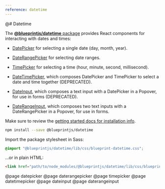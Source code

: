 ```yaml
---
reference: datetime
---
```


@# Datetime

The [__@blueprintjs/datetime__ package](https://www.npmjs.com/package/@blueprintjs/datetime)
provides React components for interacting with dates and times:

- [DatePicker](#datetime/datepicker) for selecting a single date (day, month, year).

- [DateRangePicker](#datetime/daterangepicker) for selecting date ranges.

- [TimePicker](#datetime/timepicker) for selecting a time (hour, minute, second, millisecond).

- [DateTimePicker](#datetime/datetimepicker), which composes DatePicker and
    TimePicker to select a date and time together (DEPRECATED).

- [DateInput](#datetime/dateinput), which composes a text input with a DatePicker in
    a Popover, for use in forms (DEPRECATED).

- [DateRangeInput](#datetime/daterangeinput), which composes two text inputs with a
    DateRangePicker in a Popover, for use in forms.

Make sure to review the [getting started docs for installation info](#blueprint/getting-started).

```sh
npm install --save @blueprintjs/datetime
```

Import the package stylesheet in Sass:

```scss
@import "@blueprintjs/datetime/lib/css/blueprint-datetime.css";
```

...or in plain HTML:

```html
<link href="path/to/node_modules/@blueprintjs/datetime/lib/css/blueprint-datetime.css" rel="stylesheet" />
```

@page datepicker
@page daterangepicker
@page timepicker
@page datetimepicker
@page dateinput
@page daterangeinput
